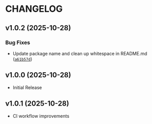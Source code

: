 # CHANGELOG

<!-- version list -->

## v1.0.2 (2025-10-28)

### Bug Fixes

- Update package name and clean up whitespace in README.md
  ([`a61b57d`](https://github.com/john-psina/django-monaco-editor/commit/a61b57dfd787bacf044bbe2a2151f47463295bf4))


## v1.0.0 (2025-10-28)

- Initial Release

## v1.0.1 (2025-10-28)

- CI workflow improvements
